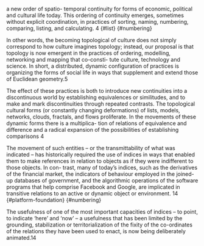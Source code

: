 a new order of spatio- temporal continuity for forms of economic, political and cultural life today. This ordering of continuity emerges, sometimes without explicit coordination, in practices of sorting, naming, numbering, comparing, listing, and calculating. 4 {#list} {#numbering}


In other words, the becoming topological of culture does not simply correspond to how culture imagines topology; instead, our proposal is that topology is now emergent in the practices of ordering, modelling, networking and mapping that co-consti- tute culture, technology and science. In short, a distributed, dynamic configuration of practices is organizing the forms of social life in ways that supplement and extend those of Euclidean geometry.5

The effect of these practices is both to introduce new continuities into a discontinuous world by establishing equivalences or similitudes, and to make and mark discontinuities through repeated contrasts. The topological cultural forms (or constantly changing deformations) of lists, models, networks, clouds, fractals, and flows proliferate. In the movements of these dynamic forms there is a multiplica- tion of relations of equivalence and difference and a radical expansion of the possibilities of establishing comparisons 4

The movement of such entities – or the transmittability of what was indicated – has historically required the use of indices in ways that enabled them to make references in relation to objects as if they were indifferent to those objects. In con- trast, many of today’s indices, such as the derivatives of the financial market, the indicators of behaviour employed in the joined-up databases of government, and the algorithmic operations of the software programs that help comprise Facebook and Google, are implicated in transitive relations to an active or dynamic object or environment. 14 {#platform-foundation} {#numbering} 

The usefulness of one of the most important capacities of indices – to point, to indicate ‘here’ and ‘now’ – a usefulness that has been limited by the grounding, stabilization or territorialization of the fixity of the co-ordinates of the relations they have been used to enact, is now being deliberately animated.14
